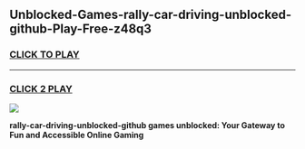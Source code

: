 
## Unblocked-Games-rally-car-driving-unblocked-github-Play-Free-z48q3
<h3>
<a href="https://premium76.site?title=rally-car-driving-unblocked-github&ref=23A">CLICK TO PLAY</a></h3>
<hr>

<h3>
<a href="https://premium76.site?title=rally-car-driving-unblocked-github&ref=23A">CLICK 2 PLAY</a>
  
</h3>

<a href="https://premium76.site?title=rally-car-driving-unblocked-github&ref=23A"><img src="https://clearcache.store/games.png"></a>


**rally-car-driving-unblocked-github games unblocked: Your Gateway to Fun and Accessible Online Gaming**
